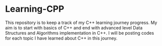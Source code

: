 # Learning-CPP
This repository is to keep a track of my C++ learning journey progress. My aim is to start with basics of C++ and end with advanced level Data Structures and Algorithms implementation in C++. I will be posting codes for each topic I have learned about C++ in this journey.
